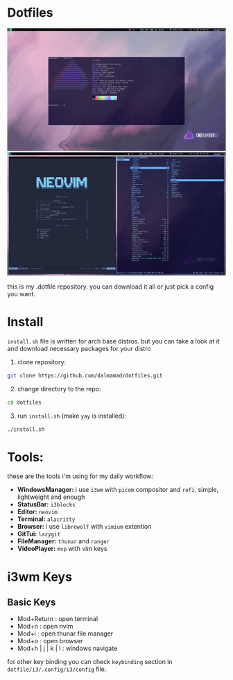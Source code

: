 # Dotfiles

<p align="center">
  <img src="./ReadmeAssets/scr1"/>
  <img src="./ReadmeAssets/scr2"/>
</p>

this is my .dotfile repository. you can download it all or just pick a config you want.

# Install

`install.sh` file is written for arch base distros. but you can take a look at it and download necessary packages for your distro

1. clone repository:

```bash
git clone https://github.com/dalmamad/dotfiles.git
```

2. change directory to the repo:

```bash
cd dotfiles
```

3. run `install.sh` (make `yay` is installed):

```bash
./install.sh
```

# Tools:

these are the tools i'm using for my daily workflow:

- **WindowsManager:** i use `i3wm` with `picom` compositor and `rofi`. simple, lightweight and enough
- **StatusBar:** `i3blocks`
- **Editor:** `neovim`
- **Terminal:** `alacritty`
- **Browser:** i use `librewolf` with `vimium` extention
- **GitTui:** `lazygit`
- **FileManager:** `thunar` and `ranger`
- **VideoPlayer:** `mvp` with vim keys

# i3wm Keys

## Basic Keys

- Mod+Return : open terminal
- Mod+n : open nvim
- Mod+i : open thunar file manager
- Mod+o : open browser
- Mod+h | j | k | l : windows navigate

for other key binding you can check `keybinding` section in `dotfile/i3/.config/i3/config` file.
